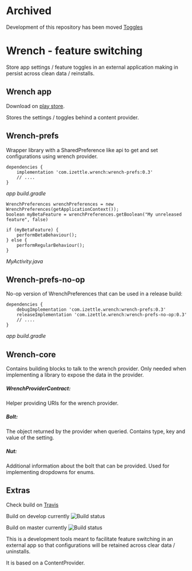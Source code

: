 # Archived
Development of this repository has been moved [Toggles](https://github.com/erikeelde/toggles) 

# Wrench - feature switching

Store app settings / feature toggles in an external application making in persist across clean data / reinstalls.

## Wrench app

Download on [play store](https://play.google.com/store/apps/details?id=com.izettle.wrench).

Stores the settings / toggles behind a content provider.

## Wrench-prefs
Wrapper library with a SharedPreference like api to get and set configurations using wrench provider.
```
dependencies {
    implementation 'com.izettle.wrench:wrench-prefs:0.3'
    // ....
}
```
*app build.gradle*

```
WrenchPreferences wrenchPreferences = new WrenchPreferences(getApplicationContext());
boolean myBetaFeature = wrenchPreferences.getBoolean("My unreleased feature", false)

if (myBetaFeature) {
    performBetaBehaviour();
} else {
    performRegularBehaviour();
}
```
*MyActivity.java*

## Wrench-prefs-no-op
No-op version of WrenchPreferences that can be used in a release build:
```
dependencies {
    debugImplementation 'com.izettle.wrench:wrench-prefs:0.3'
    releaseImplementation 'com.izettle.wrench:wrench-prefs-no-op:0.3'
    // ....
}
```
*app build.gradle*

## Wrench-core
Contains building blocks to talk to the wrench provider. Only needed when
implementing a library to expose the data in the provider.

##### WrenchProviderContract:
Helper providing URIs for the wrench provider.

##### Bolt:
The object returned by the provider when queried. Contains type, key and value of the setting.

##### Nut:
Additional information about the bolt that can be provided. Used for implementing dropdowns for enums.

## Extras
Check build on [Travis](https://travis-ci.org/iZettle/wrench/)

Build on develop currently ![Build status](https://travis-ci.org/iZettle/wrench.svg?branch=develop)

Build on master currently ![Build status](https://travis-ci.org/iZettle/wrench.svg?branch=master)

This is a development tools meant to facilitate feature switching in an external app so that configurations
will be retained across clear data / uninstalls.

It is based on a ContentProvider.

